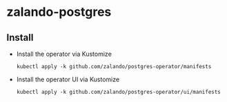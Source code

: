 # zalando-postgres

## Install

* Install the operator via Kustomize
    ```
    kubectl apply -k github.com/zalando/postgres-operator/manifests
    ```
* Install the operator UI via Kustomize
    ```
    kubectl apply -k github.com/zalando/postgres-operator/ui/manifests
    ```

